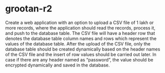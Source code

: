 # grootan-r2
Create a web application with an option to upload a CSV file of 1 lakh or more records,
where the application should read the records, process it, and push to the database table.
The CSV file will have a header row that denotes the database table column names and rows
which represent the values of the database table.
After the upload of the CSV file, only the database table should be created dynamically
based on the header names of the CSV file and the insert of row values should be carried
out later.
In case if there are any header named as “password”, the value should be encrypted
dynamically and saved in the database.
